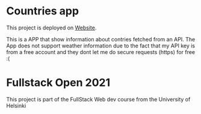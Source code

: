 # Countries app 
This project is deployed on [Website](https://jocorrei.github.io/countries_app/).

This is a APP that show information about contries fetched from an API. The App does not support weather information due to the fact that my API key is from a free account and they dont let me do secure requests (https) for free :(

# Fullstack Open 2021

This project is part of the FullStack Web dev course from the University of Helsinki

